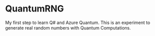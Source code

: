 # QuantumRNG

My first step to learn Q# and Azure Quantum.
This is an experiment to generate real random numbers with Quantum Computations.
